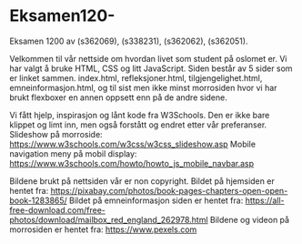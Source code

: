 # Eksamen120- 

Eksamen 1200
av (s362069), (s338231), (s362062), (s362051).

Velkommen til vår nettside om hvordan livet som student på oslomet er.
Vi har valgt å bruke HTML, CSS og litt JavaScript.
Siden består av 5 sider som er linket sammen. 
index.html, refleksjoner.html, tilgjengelighet.html, emneinformasjon.html,
og til sist men ikke minst morrosiden hvor vi har brukt flexboxer en annen oppsett 
enn på de andre sidene.

Vi fått hjelp, inspirasjon og lånt kode fra W3Schools.
Den er ikke bare klippet og limt inn, men også forstått og endret etter vår preferanser.
Slideshow på morroside: https://www.w3schools.com/w3css/w3css_slideshow.asp
Mobile navigation meny på mobil display: https://www.w3schools.com/howto/howto_js_mobile_navbar.asp

Bildene brukt på nettsiden vår er non copyright.
Bildet på hjemsiden er hentet fra: https://pixabay.com/photos/book-pages-chapters-open-open-book-1283865/
Bildet på emneinformasjon siden er hentet fra: https://all-free-download.com/free-photos/download/mailbox_red_england_262978.html
Bildene og videon på morrosiden er hentet fra: https://www.pexels.com


